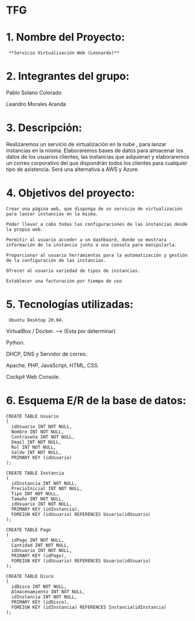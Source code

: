 # TFG

# 1. **Nombre del Proyecto:**

     **Servicio Virtualización Web (Leonardo)**

# 2. Integrantes del grupo:

Pablo Solano Colorado

Leandro Morales Aranda

# 3. Descripción:

Realizaremos un servicio de virtualización en la nube , para lanzar instancias en la misma. Elaboraremos bases de datos para almacenar los datos de los usuarios clientes, las instancias que adquieran y elaboraremos un correo corporativo del que dispondrán todos los clientes para cualquier tipo de asistencia. Será una alternativa a AWS y Azure.

# 4. Objetivos del proyecto:

`Crear una página web, que disponga de un servicio de virtualización para lanzar instancias en la misma.`

`Poder llevar a cabo todas las configuraciones de las instancias desde la propia web.`

`Permitir al usuario acceder a un dashboard, donde se mostrara información de la instancia junto a una consola para manipularla.`

`Proporcionar al usuario herramientas para la automatización y gestión de la configuración de las instancias.`

`Ofrecer al usuario variedad de tipos de instancias.`

`Establecer una facturación por tiempo de uso`

# 5. Tecnologías utilizadas:

     Ubuntu Desktop 20.04.

VirtualBox / Docker. —> (Esta por determinar)

Python.

DHCP, DNS y Servidor de correo.

Apache, PHP, JavaScript, HTML, CSS.

Cockpit Web Console.

# 6. Esquema E/R de la base de datos:

    CREATE TABLE Usuario
    (
      idUsuario INT NOT NULL,
      Nombre INT NOT NULL,
      Contraseña INT NOT NULL,
      Email INT NOT NULL,
      Rol INT NOT NULL,
      Saldo INT NOT NULL,
      PRIMARY KEY (idUsuario)
    );
    
    CREATE TABLE Instancia
    (
      idInstancia INT NOT NULL,
      PrecioInicial INT NOT NULL,
      Tipo INT NOT NULL,
      Tamaño INT NOT NULL,
      idUsuario INT NOT NULL,
      PRIMARY KEY (idInstancia),
      FOREIGN KEY (idUsuario) REFERENCES Usuario(idUsuario)
    );
    
    CREATE TABLE Pago
    (
      idPago INT NOT NULL,
      Cantidad INT NOT NULL,
      idUsuario INT NOT NULL,
      PRIMARY KEY (idPago),
      FOREIGN KEY (idUsuario) REFERENCES Usuario(idUsuario)
    );
    
    CREATE TABLE Disco
    (
      idDisco INT NOT NULL,
      Almacenamiento INT NOT NULL,
      idInstancia INT NOT NULL,
      PRIMARY KEY (idDisco),
      FOREIGN KEY (idInstancia) REFERENCES Instancia(idInstancia)
    );
